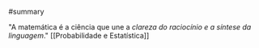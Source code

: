 #summary 

"A matemática é a ciência que une a *clareza do raciocínio e a síntese da linguagem*."
[[Probabilidade e Estatística]]